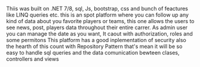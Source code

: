 Thiis was built on .NET 7/8, sql, Js, bootstrap, css and bunch of feactures like LINQ queries etc.
this is an spot platform where you can follow up any kind of data about you favorite players or teams, this one allows the users to see news, post, players data throughout their entire carrer.
As admin user you can manage the date as you want, It caout with authorization, roles and some permitons
This platform has a good inplementation of security also the hearth of this count with Repository Pattern that's mean it will be so easy to handle sql queries and the data comunication bewteen clases, controllers and views
